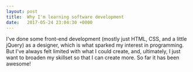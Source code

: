 ```yaml
---
layout: post
title:  Why I'm learning software development
date:   2017-05-24 23:04:30 +0000
---
```



I've done some front-end development (mostly just HTML, CSS, and a little jQuery) as a designer, which is what sparked my interest in programming. But I've always felt limited with what I could create, and, ultimately, I just want to broaden my skillset so that I can create more. So far it has been awesome! 
